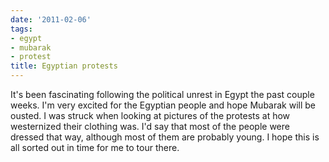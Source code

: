 ```yaml
---
date: '2011-02-06'
tags:
- egypt
- mubarak
- protest
title: Egyptian protests
---
```


It's been fascinating following the political unrest in Egypt the past couple weeks. I'm very excited for the Egyptian people and hope Mubarak will be ousted. I was struck when looking at pictures of the protests at how westernized their clothing was. I'd say that most of the people were dressed that way, although most of them are probably young. I hope this is all sorted out in time for me to tour there.

